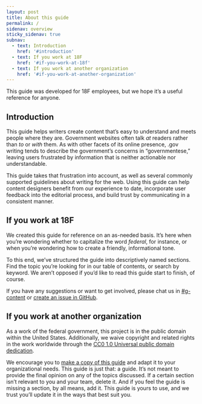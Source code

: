 ```yaml
---
layout: post
title: About this guide
permalink: /
sidenav: overview
sticky_sidenav: true
subnav:
  - text: Introduction
    href: '#introduction'
  - text: If you work at 18F
    href: '#if-you-work-at-18f'
  - text: If you work at another organization
    href: '#if-you-work-at-another-organization'
---
```


This guide was developed for 18F employees, but we hope it’s a useful reference for anyone.

## Introduction

This guide helps writers create content that’s easy to understand and meets people where they are. Government websites often talk _at_ readers rather than _to_ or _with_ them. As with other facets of its online presence, .gov writing tends to describe the government’s concerns in “governmentese,” leaving users frustrated by information that is neither actionable nor understandable.

This guide takes that frustration into account, as well as several commonly supported guidelines about writing for the web. Using this guide can help content designers benefit from our experience to date, incorporate user feedback into the editorial process, and build trust by communicating in a consistent manner.

## If you work at 18F

We created this guide for reference on an as-needed basis. It’s here when you’re wondering whether to capitalize the word _federal_, for instance, or when you’re wondering how to create a friendly, informational tone.

To this end, we’ve structured the guide into descriptively named sections. Find the topic you’re looking for in our table of contents, or search by keyword. We aren’t opposed if you’d like to read this guide start to finish, of course.

If you have any suggestions or want to get involved, please chat us in [#g-content](https://18f.slack.com/archives/g-content) or [create an issue in GitHub](https://github.com/18F/content-guide/issues/new).

## If you work at another organization

As a work of the federal government, this project is in the public domain within the United States. Additionally, we waive copyright and related rights in the work worldwide through the [CC0 1.0 Universal public domain dedication](https://creativecommons.org/publicdomain/zero/1.0/legalcode).

We encourage you to [make a copy of this guide](https://github.com/18F/content-guide) and adapt it to your organizational needs. This guide is just that: a guide. It’s not meant to provide the final opinion on any of the topics discussed. If a certain section isn’t relevant to you and your team, delete it. And if you feel the guide is missing a section, by all means, add it. This guide is yours to use, and we trust you’ll update it in the ways that best suit you.